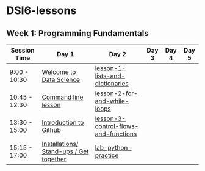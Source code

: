 # DSI6-lessons



## Week 1: Programming Fundamentals

| Session Time  | Day 1                           | Day 2 | Day 3 | Day 4 | Day 5 |
| ------------- | ------------------------------- | ----- | ----- | ----- | ----- |
| 9:00 - 10:30  | [Welcome to Data Science][1-1a] | [lesson-1-lists-and-dictionaries][1-2a]      |       |       |       |
| 10:45 - 12:30 | [Command line lesson][1-1b]     |[lesson-2-for-and-while-loops][1-2b]       |       |       |       |
| 13:30 - 15:00 | [Introduction to Github][1-1c]  |[lesson-3-control-flows-and-functions][1-2c]       |       |       |       |
| 15:15 - 17:00 | [Installations/ Stand-ups / Get together][1-1d]|[lab-python-practice][1-2d]       |       |       |       |



[1-1a]: ./week01/day1_intro_command_line_and_github/DSI_intro
[1-1b]: ./week01/day1_intro_command_line_and_github/lesson-intro-to-command-line
[1-1c]: ./week01/day1_intro_command_line_and_github/lesson-intro-to-github
[1-1d]: ./week01/day1_intro_command_line_and_github/DSI_standups

[1-2a]: ./week01/day2_python_review_and_practice/lesson-1-lists-and-dictionaries
[1-2b]: ./week01/day2_python_review_and_practice/lesson-2-for-and-while-loops
[1-2c]: ./week01/day2_python_review_and_practice/lesson-3-control-flows-and-functions
[1-2d]: ./week01/day2_python_review_and_practice/lab-python-practice
